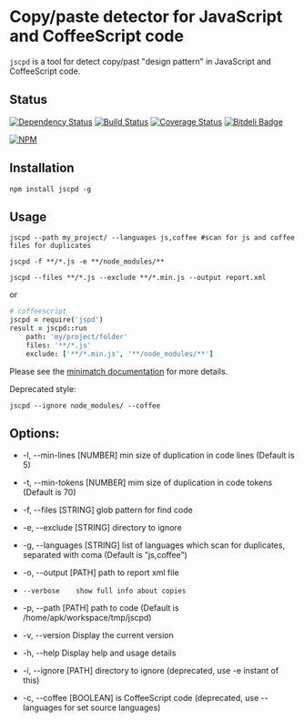 Copy/paste detector for JavaScript and CoffeeScript code
========================================================

`jscpd` is a tool for detect copy/past "design pattern" in JavaScript and CoffeeScript code.

Status
------
[![Dependency Status](https://gemnasium.com/kucherenko/jscpd.png)](https://gemnasium.com/kucherenko/jscpd)
[![Build Status](https://travis-ci.org/kucherenko/jscpd.png?branch=master)](https://travis-ci.org/kucherenko/jscpd)
[![Coverage Status](https://coveralls.io/repos/kucherenko/jscpd/badge.png?branch=master)](https://coveralls.io/r/kucherenko/jscpd?branch=master)
[![Bitdeli Badge](https://d2weczhvl823v0.cloudfront.net/kucherenko/jscpd/trend.png)](https://bitdeli.com/free "Bitdeli Badge")

[![NPM](https://nodei.co/npm/jscpd.png?downloads=true)](https://nodei.co/npm/jscpd/)

Installation
------------

    npm install jscpd -g

Usage
-----

    jscpd --path my_project/ --languages js,coffee #scan for js and coffee files for duplicates

    jscpd -f **/*.js -e **/node_modules/**

    jscpd --files **/*.js --exclude **/*.min.js --output report.xml

or

```coffeescript
# coffeescript
jscpd = require('jspd')
result = jscpd::run
	path: 'my/project/folder'
	files: '**/*.js'
	exclude: ['**/*.min.js', '**/node_modules/**']
```

Please see the [minimatch documentation](https://github.com/isaacs/minimatch) for more details.

Deprecated style:

    jscpd --ignore node_modules/ --coffee


Options:
--------

 - -l, --min-lines  [NUMBER] min size of duplication in code lines (Default is 5)
 - -t, --min-tokens [NUMBER] mim size of duplication in code tokens (Default is 70)
 - -f, --files      [STRING] glob pattern for find code
 - -e, --exclude    [STRING] directory to ignore
 - -g, --languages  [STRING] list of languages which scan for duplicates, separated with coma  (Default is "js,coffee")
 - -o, --output     [PATH] path to report xml file
 -     --verbose    show full info about copies
 - -p, --path       [PATH] path to code (Default is /home/apk/workspace/tmp/jscpd)
 - -v, --version    Display the current version
 - -h, --help       Display help and usage details

 - -i, --ignore     [PATH] directory to ignore  (deprecated, use -e instant of this)
 - -c, --coffee     [BOOLEAN] is CoffeeScript code (deprecated, use --languages for set source languages)








